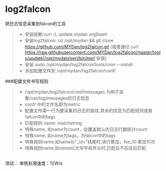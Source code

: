 # log2falcon

把日志信息采集到falcon的工具

> * 安装依赖:curl -L update.mydan.org|bash
> * 安装log2falcon: cd /opt/mydan && git clone https://github.com/MYDan/log2falcon.git (或者通过 curl https://raw.githubusercontent.com/MYDan/log2falcon/master/tools/update|/opt/mydan/perl/bin/perl 安装)
> * 安装 sudo /opt/mydan/log2falcon/tools/cron --install
> * 添加配置文件到 /opt/mydan/log2falcon/conf/

###配置文件书写规则
> * /opt/mydan/log2falcon/conf/messages 为例子采集/var/log/messages的日志信息
> * conf/ 中的文件名即为metric
> * 配置文件第一行为要采集的日志的路径,其余的信息为匹配规则或者falcon中的tags
> * 匹配规则 name: matchstring 
> * 特殊name, 如name为count，会覆盖默认的日志行数统计count
> * 特殊name, 如name为tags，为falcon中的tags
> * 特殊规则name,如name以“_\d+”结尾时,进行累加，foo_10:累加10次
> * 特殊规则name,如name以大写字母开头时,匹配后不后往后匹配

##
测试： 单核处理速度：12W/s
